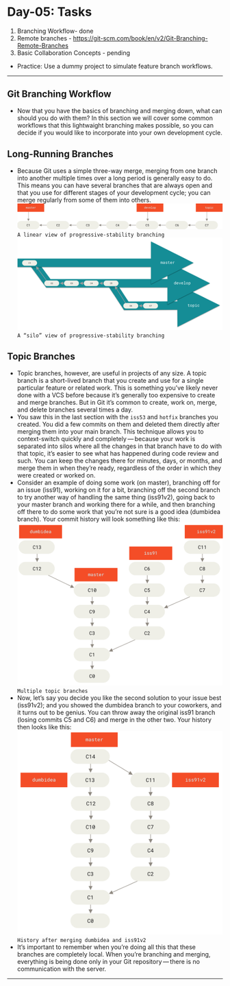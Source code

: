 # Day-05: Tasks

1. Branching Workflow- done
2. Remote branches - https://git-scm.com/book/en/v2/Git-Branching-Remote-Branches
3. Basic Collaboration Concepts - pending

- Practice: Use a dummy project to simulate feature branch workflows.

---

## Git Branching Workflow

- Now that you have the basics of branching and merging down, what can should you do with them?
  In this section we will cover some common workflows that this lightwaight branching makes possible, so you can decide if you would like
  to incorporate into your own development cycle.

## Long-Running Branches

- Because Git uses a simple three-way merge, merging from one branch into another multiple times over a long period is generally easy to do.
  This means you can have several branches that are always open and that you use for different stages of your development cycle; you can merge regularly from some of them into others.
  ![linear branch](./img/lr-branches-1.png)
  `A linear view of progressive-stability branching`
  ![A “silo” view of progressive-stability branching](./img/lr-branches-2.png)
  `A “silo” view of progressive-stability branching`

## Topic Branches

- Topic branches, however, are useful in projects of any size. A topic branch is a short-lived branch that you create and use for a single particular feature or related work. This is something you’ve likely never done with a VCS before because it’s generally too expensive to create and merge branches. But in Git it’s common to create, work on, merge, and delete branches several times a day.
- You saw this in the last section with the `iss53` and `hotfix` branches you created. You did a few commits on them and deleted them directly after merging them into your main branch. This technique allows you to context-switch quickly and completely — because your work is separated into silos where all the changes in that branch have to do with that topic, it’s easier to see what has happened during code review and such. You can keep the changes there for minutes, days, or months, and merge them in when they’re ready, regardless of the order in which they were created or worked on.
- Consider an example of doing some work (on master), branching off for an issue (iss91), working on it for a bit, branching off the second branch to try another way of handling the same thing (iss91v2), going back to your master branch and working there for a while, and then branching off there to do some work that you’re not sure is a good idea (dumbidea branch). Your commit history will look something like this:
  ![Multiple topic branches](./img/topic-branches-1.png)
  `Multiple topic branches`
- Now, let’s say you decide you like the second solution to your issue best (iss91v2); and you showed the dumbidea branch to your coworkers, and it turns out to be genius. You can throw away the original iss91 branch (losing commits C5 and C6) and merge in the other two. Your history then looks like this:
  ![History after merging dumbidea and iss91v2](./img/topic-branches-2.png)
  `History after merging dumbidea and iss91v2`
- It’s important to remember when you’re doing all this that these branches are completely local. When you’re branching and merging, everything is being done only in your Git repository — there is no communication with the server.

---
